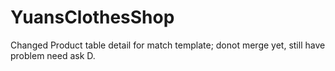 # YuansClothesShop

Changed Product table detail for match template;
donot merge yet, still have problem need ask D.